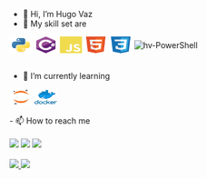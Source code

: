 - 👋 Hi, I’m Hugo Vaz
- 👀 My skill set are
<div style="display: inline_block">
  <img align="center" alt="hv-Python" height="30" width="40" src="https://raw.githubusercontent.com/devicons/devicon/master/icons/python/python-original.svg">
  <img align="center" alt="hv-Csharp" height="30" width="40" src="https://raw.githubusercontent.com/devicons/devicon/master/icons/csharp/csharp-original.svg">
  <img align="center" alt="hv-Js" height="30" width="40" src="https://raw.githubusercontent.com/devicons/devicon/master/icons/javascript/javascript-plain.svg">
  <img align="center" alt="hv-HTML" height="30" width="40" src="https://raw.githubusercontent.com/devicons/devicon/master/icons/html5/html5-original.svg">
  <img align="center" alt="hv-CSS" height="30" width="40" src="https://raw.githubusercontent.com/devicons/devicon/master/icons/css3/css3-original.svg">
  <img align="center" alt="hv-PowerShell" height="30" width="75" src="https://img.shields.io/badge/PowerShell-5391FE?style=for-the-badge&logo=PowerShell&logoColor=white">
  <br>
  <br>
</div>

- 🌱 I’m currently learning 
<div style="display: inline_block">
  <img align="center" alt="hv-pupyter" height="30" width="40" src="https://raw.githubusercontent.com/github/explore/master/topics/jupyter-notebook/jupyter-notebook.png">
  <img align="center" alt="hv-Docker" height="30" width="40" src="https://raw.githubusercontent.com/github/explore/master/topics/docker/docker.png">
  <br>
  <br>
</div>
- 📫 How to reach me 
<div style="display: inline_block"> 
  <br>
  <a href="https://instagram.com/sirvaz89/" target="_blank"><img src="https://img.shields.io/badge/-Instagram-%23E4405F?style=for-the-badge&logo=instagram&logoColor=white" target="_blank"></a>
  <a href = "mailto:h.vaz16@gmail.com"><img src="https://img.shields.io/badge/-Gmail-%23333?style=for-the-badge&logo=gmail&logoColor=white" target="_blank"></a>
  <a href="https://www.linkedin.com/in/hugo-vaz-9b7b8163/" target="_blank"><img src="https://img.shields.io/badge/-LinkedIn-%230077B5?style=for-the-badge&logo=linkedin&logoColor=white" target="_blank"></a> 
  <br>
  <br>
</div>

<!---
SirVaz/SirVaz is a ✨ special ✨ repository because its `README.md` (this file) appears on your GitHub profile.
You can click the Preview link to take a look at your changes.
--->

<div>
  <a href="https://github.com/sirvaz">
  <img height="180em" src="https://github-readme-stats.vercel.app/api?username=sirvaz&show_icons=true&theme=nord&include_all_commits=true&count_private=true"/>
  <img height="180em" src="https://github-readme-stats.vercel.app/api/top-langs/?username=sirvaz&layout=compact&langs_count=7&theme=nord"/>
</div>

